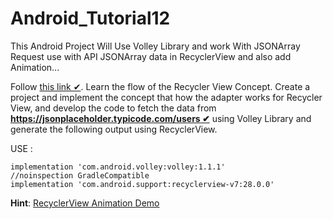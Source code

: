 # Android_Tutorial12
This Android Project Will Use Volley Library and work With JSONArray Request use with API JSONArray data in RecyclerView and also add Animation...


Follow  [this link ✔](https://drive.google.com/file/d/1FqEM_FtTlWJYs5dfZNaLy_W7cKqOFfXL/view?usp=sharing). Learn the flow of the Recycler View Concept. Create a project and implement the concept that how the adapter works for Recycler View, and develop the code to fetch the data from  **[https://jsonplaceholder.typicode.com/users ✔](https://jsonplaceholder.typicode.com/users)**  using Volley Library and generate the following output using RecyclerView.

USE :

    implementation 'com.android.volley:volley:1.1.1'  
    //noinspection GradleCompatible  
    implementation 'com.android.support:recyclerview-v7:28.0.0'

**Hint**:  [RecyclerView Animation Demo](https://proandroiddev.com/enter-animation-using-recyclerview-and-layoutanimation-part-1-list-75a874a5d213)
